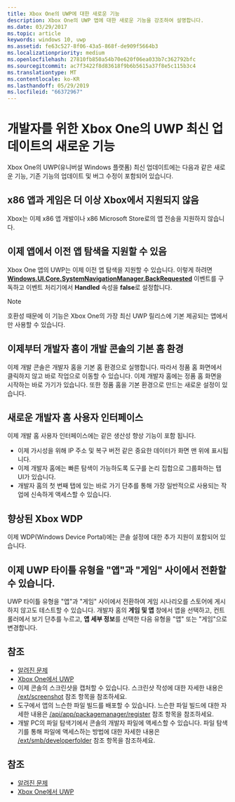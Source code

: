 ```yaml
---
title: Xbox One의 UWP에 대한 새로운 기능
description: Xbox One의 UWP 앱에 대한 새로운 기능을 강조하여 설명합니다.
ms.date: 03/29/2017
ms.topic: article
keywords: windows 10, uwp
ms.assetid: fe63c527-8f06-43a5-868f-de909f5664b3
ms.localizationpriority: medium
ms.openlocfilehash: 27810fb850a54b70e620f06ea033b7c362792bfc
ms.sourcegitcommit: ac7f3422f8d83618f9b6b5615a37f8e5c115b3c4
ms.translationtype: MT
ms.contentlocale: ko-KR
ms.lasthandoff: 05/29/2019
ms.locfileid: "66372967"
---
```

# <a name="whats-new-for-developers-in-the-latest-update-of-uwp-on-xbox-one"></a>개발자를 위한 Xbox One의 UWP 최신 업데이트의 새로운 기능

Xbox One의 UWP(유니버설 Windows 플랫폼) 최신 업데이트에는 다음과 같은 새로운 기능, 기존 기능의 업데이트 및 버그 수정이 포함되어 있습니다.

## <a name="x86-apps-and-games-are-no-longer-supported-on-xbox"></a>x86 앱과 게임은 더 이상 Xbox에서 지원되지 않음  
Xbox는 이제 x86 앱 개발이나 x86 Microsoft Store로의 앱 전송을 지원하지 않습니다.

## <a name="apps-can-now-support-navigating-back-to-the-previous-app"></a>이제 앱에서 이전 앱 탐색을 지원할 수 있음 
Xbox One 앱의 UWP는 이제 이전 앱 탐색을 지원할 수 있습니다. 이렇게 하려면 [**Windows.UI.Core.SystemNavigationManager.BackRequested**](https://docs.microsoft.com/uwp/api/Windows.UI.Core.SystemNavigationManager) 이벤트를 구독하고 이벤트 처리기에서 **Handled** 속성을 **false**로 설정합니다.

> [!NOTE]
> 호환성 때문에 이 기능은 Xbox One의 가장 최신 UWP 릴리스에 기본 제공되는 앱에서만 사용할 수 있습니다. 

## <a name="dev-home-is-now-the-default-home-experience-on-development-consoles"></a>이제부터 개발자 홈이 개발 콘솔의 기본 홈 환경
이제 개발 콘솔은 개발자 홈을 기본 홈 환경으로 실행합니다. 따라서 정품 홈 화면에서 클릭하지 않고 바로 작업으로 이동할 수 있습니다. 이제 개발자 홈에는 정품 홈 화면을 시작하는 바로 가기가 있습니다. 또한 정품 홈을 기본 환경으로 만드는 새로운 설정이 있습니다. 

## <a name="new-dev-home-user-interface"></a>새로운 개발자 홈 사용자 인터페이스
이제 개발 홈 사용자 인터페이스에는 같은 생산성 향상 기능이 포함 됩니다.
 - 이제 가시성을 위해 IP 주소 및 복구 버전 같은 중요한 데이터가 화면 맨 위에 표시됩니다. 
 - 이제 개발자 홈에는 빠른 탐색이 가능하도록 도구를 논리 집합으로 그룹화하는 탭 UI가 있습니다.
 - 개발자 홈의 첫 번째 탭에 있는 바로 가기 단추를 통해 가장 일반적으로 사용되는 작업에 신속하게 액세스할 수 있습니다. 

## <a name="wdp-for-xbox-enhancements"></a>향상된 Xbox WDP
이제 WDP(Windows Device Portal)에는 콘솔 설정에 대한 추가 지원이 포함되어 있습니다. 

## <a name="you-can-now-switch-the-type-of-your-uwp-title-between-app-and-game"></a>이제 UWP 타이틀 유형을 "앱"과 "게임" 사이에서 전환할 수 있습니다.
UWP 타이틀 유형을 "앱"과 "게임" 사이에서 전환하여 게임 시나리오를 스토어에 게시하지 않고도 테스트할 수 있습니다. 개발자 홈의 **게임 및 앱** 창에서 앱을 선택하고, 컨트롤러에서 보기 단추를 누르고, **앱 세부 정보**를 선택한 다음 유형을 "앱" 또는 "게임"으로 변경합니다.

## <a name="see-also"></a>참조
- [알려진 문제](known-issues.md)
- [Xbox One에서 UWP](index.md)
 - 이제 콘솔의 스크린샷을 캡처할 수 있습니다. 스크린샷 작성에 대한 자세한 내용은 [/ext/screenshot](wdp-media-capture-api.md) 참조 항목을 참조하세요.
 - 도구에서 앱의 느슨한 파일 빌드를 배포할 수 있습니다. 느슨한 파일 빌드에 대한 자세한 내용은 [/api/app/packagemanager/register](wdp-loose-folder-register-api.md) 참조 항목을 참조하세요.
 - 개발 PC의 파일 탐색기에서 콘솔의 개발자 파일에 액세스할 수 있습니다. 파일 탐색기를 통해 파일에 액세스하는 방법에 대한 자세한 내용은 [/ext/smb/developerfolder](wdp-smb-api.md) 참조 항목을 참조하세요.

## <a name="see-also"></a>참조
- [알려진 문제](known-issues.md)
- [Xbox One에서 UWP](index.md)
